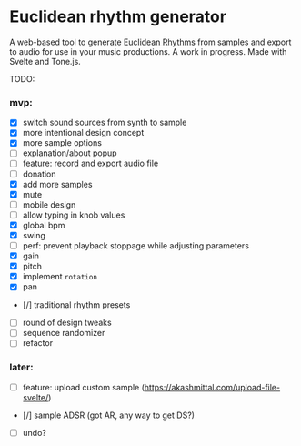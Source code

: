 # Euclidean rhythm generator

A web-based tool to generate [Euclidean
Rhythms](https://en.wikipedia.org/wiki/Euclidean_rhythm) from samples and export
to audio for use in your music productions. A work in progress. Made with
Svelte and Tone.js.

TODO:

### mvp:

- [X] switch sound sources from synth to sample
- [X] more intentional design concept
- [X] more sample options
- [ ] explanation/about popup
- [ ] feature: record and export audio file
- [ ] donation
- [X] add more samples
- [X] mute
- [ ] mobile design
- [ ] allow typing in knob values
- [X] global bpm
- [X] swing
- [ ] perf: prevent playback stoppage while adjusting parameters
- [X] gain
- [X] pitch
- [X] implement `rotation`
- [X] pan
- [/] traditional rhythm presets
- [ ] round of design tweaks
- [ ] sequence randomizer
- [ ] refactor

### later:

- [ ] feature: upload custom sample (https://akashmittal.com/upload-file-svelte/)
- [/] sample ADSR (got AR, any way to get DS?)
- [ ] undo?
